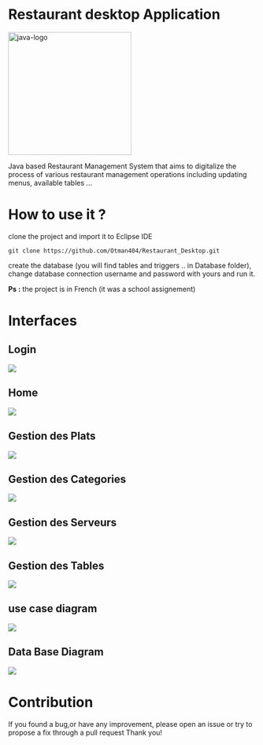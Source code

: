 # Restaurant desktop Application

<img src="screenshots/java-logo.jpg" alt="java-logo" width="250">

Java based Restaurant Management System that aims to digitalize the process of various restaurant management operations including updating menus, available tables ...

# How to use it ?

clone the project and import it to Eclipse IDE

```
git clone https://github.com/Otman404/Restaurant_Desktop.git
```

create the database (you will find tables and triggers .. in Database folder), change database connection username and password with yours and run it.

<b>Ps :</b> the project is in French (it was a school assignement)

# Interfaces

## Login
![](screenshots/adminLogin.png)
    
    
## Home
![](screenshots/adminHome.png)


## Gestion des Plats
![](screenshots/adminPLats.png)


## Gestion des Categories
![](screenshots/adminCategories.png)


## Gestion des Serveurs
![](screenshots/adminServeurs.png)

## Gestion des Tables
![](screenshots/adminTables.png)


## use case diagram
![](screenshots/useCase.jpg)

## Data Base Diagram
![](screenshots/dbDiagram.png)

# Contribution
If you found a bug,or have any improvement, please open an issue or try to propose a fix through a pull request
Thank you!
